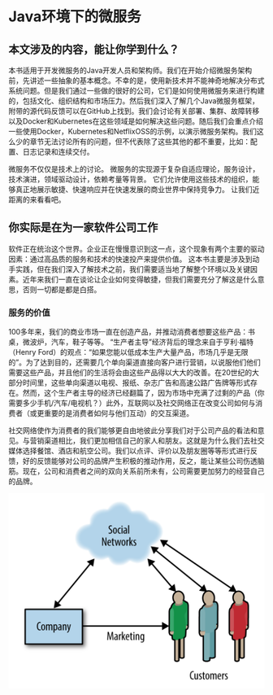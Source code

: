 # Java环境下的微服务

## 本文涉及的内容，能让你学到什么？

本书适用于开发微服务的Java开发人员和架构师。我们在开始介绍微服务架构前，先讲述一些抽象的基本概念。不幸的是，使用新技术并不能神奇地解决分布式系统问题。但是我们通过一些做的很好的公司，它们是如何使用微服务来进行构建的，包括文化、组织结构和市场压力。然后我们深入了解几个Java微服务框架，附带的源代码反馈可以在GitHub上找到。我们会讨论有关部署、集群、故障转移以及Docker和Kubernetes在这些领域是如何解决这些问题。随后我们会重点介绍一些使用Docker，Kubernetes和NetflixOSS的示例，以演示微服务架构。我们这么少的章节无法讨论所有的问题，但不代表除了这些其他的都不重要，比如：配置、日志记录和连续交付。

微服务不仅仅是技术上的讨论。 微服务的实现源于复杂自适应理论，服务设计，技术演进，领域驱动设计，依赖考量等背景。 它们允许使用这些技术的组织，能够真正地展示敏捷、快速响应并在快速发展的商业世界中保持竞争力。 让我们近距离的来看看吧。

## 你实际是在为一家软件公司工作

软件正在统治这个世界。企业正在慢慢意识到这一点，这个现象有两个主要的驱动因素：通过高品质的服务和技术的快速投产来提供价值。 这本书主要是涉及到动手实践，但在我们深入了解技术之前，我们需要适当地了解整个环境以及关键因素。近年来我们一直在谈论让企业如何变得敏捷，但我们需要充分了解这是什么意思，否则一切都是都是白搭。

### 服务的价值

100多年来，我们的商业市场一直在创造产品，并推动消费者想要这些产品：书桌，微波炉，汽车，鞋子等等。 “生产者主导”经济背后的理念来自于亨利·福特（Henry Ford）的观点：“如果您能以低成本生产大量产品，市场几乎是无限的”。为了达到目的，还需要几个单向渠道直接向客户进行营销，以说服他们他们需要这些产品，并且他们的生活将会由这些产品得以大大的改善。在20世纪的大部分时间里，这些单向渠道以电视、报纸、杂志广告和高速公路广告牌等形式存在。然而，这个生产者主导的经济已经翻篇了，因为市场中充满了过剩的产品（你需要多少手机/汽车/电视机？）此外，互联网以及社交网络正在改变公司如何与消费者（或更重要的是消费者如何与他们互动）的交互渠道。

社交网络使作为消费者的我们能够更自由地彼此分享我们对于公司产品的看法和意见。与营销渠道相比，我们更加相信自己的家人和朋友。这就是为什么我们去社交媒体选择餐馆、酒店和航空公司。我们以点评、评价以及朋友圈等等形式进行反馈，好的反馈能够对公司的品牌产生积极的推动作用，反之，能让某些公司伤透脑筋。现在，公司和消费者之间的双向关系前所未有，公司需要更加努力的经营自己的品牌。

<center>
<img src="https://github.com/weipeng2k/microservices-camp/raw/master/resource/chapter1-1.png" />
</center>
